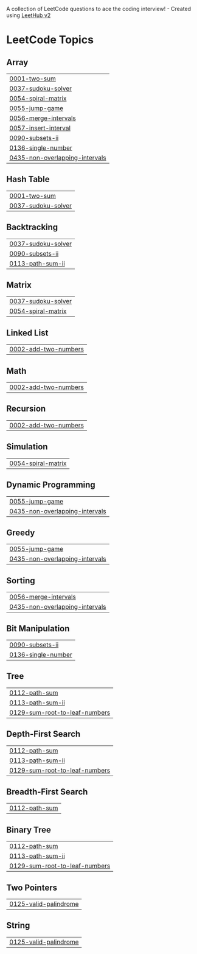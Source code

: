 A collection of LeetCode questions to ace the coding interview! - Created using [LeetHub v2](https://github.com/arunbhardwaj/LeetHub-2.0)
<!---LeetCode Topics Start-->
# LeetCode Topics
## Array
|  |
| ------- |
| [0001-two-sum](https://github.com/Shivam62041/LeetCodeSolu/tree/master/0001-two-sum) |
| [0037-sudoku-solver](https://github.com/Shivam62041/LeetCodeSolu/tree/master/0037-sudoku-solver) |
| [0054-spiral-matrix](https://github.com/Shivam62041/LeetCodeSolu/tree/master/0054-spiral-matrix) |
| [0055-jump-game](https://github.com/Shivam62041/LeetCodeSolu/tree/master/0055-jump-game) |
| [0056-merge-intervals](https://github.com/Shivam62041/LeetCodeSolu/tree/master/0056-merge-intervals) |
| [0057-insert-interval](https://github.com/Shivam62041/LeetCodeSolu/tree/master/0057-insert-interval) |
| [0090-subsets-ii](https://github.com/Shivam62041/LeetCodeSolu/tree/master/0090-subsets-ii) |
| [0136-single-number](https://github.com/Shivam62041/LeetCodeSolu/tree/master/0136-single-number) |
| [0435-non-overlapping-intervals](https://github.com/Shivam62041/LeetCodeSolu/tree/master/0435-non-overlapping-intervals) |
## Hash Table
|  |
| ------- |
| [0001-two-sum](https://github.com/Shivam62041/LeetCodeSolu/tree/master/0001-two-sum) |
| [0037-sudoku-solver](https://github.com/Shivam62041/LeetCodeSolu/tree/master/0037-sudoku-solver) |
## Backtracking
|  |
| ------- |
| [0037-sudoku-solver](https://github.com/Shivam62041/LeetCodeSolu/tree/master/0037-sudoku-solver) |
| [0090-subsets-ii](https://github.com/Shivam62041/LeetCodeSolu/tree/master/0090-subsets-ii) |
| [0113-path-sum-ii](https://github.com/Shivam62041/LeetCodeSolu/tree/master/0113-path-sum-ii) |
## Matrix
|  |
| ------- |
| [0037-sudoku-solver](https://github.com/Shivam62041/LeetCodeSolu/tree/master/0037-sudoku-solver) |
| [0054-spiral-matrix](https://github.com/Shivam62041/LeetCodeSolu/tree/master/0054-spiral-matrix) |
## Linked List
|  |
| ------- |
| [0002-add-two-numbers](https://github.com/Shivam62041/LeetCodeSolu/tree/master/0002-add-two-numbers) |
## Math
|  |
| ------- |
| [0002-add-two-numbers](https://github.com/Shivam62041/LeetCodeSolu/tree/master/0002-add-two-numbers) |
## Recursion
|  |
| ------- |
| [0002-add-two-numbers](https://github.com/Shivam62041/LeetCodeSolu/tree/master/0002-add-two-numbers) |
## Simulation
|  |
| ------- |
| [0054-spiral-matrix](https://github.com/Shivam62041/LeetCodeSolu/tree/master/0054-spiral-matrix) |
## Dynamic Programming
|  |
| ------- |
| [0055-jump-game](https://github.com/Shivam62041/LeetCodeSolu/tree/master/0055-jump-game) |
| [0435-non-overlapping-intervals](https://github.com/Shivam62041/LeetCodeSolu/tree/master/0435-non-overlapping-intervals) |
## Greedy
|  |
| ------- |
| [0055-jump-game](https://github.com/Shivam62041/LeetCodeSolu/tree/master/0055-jump-game) |
| [0435-non-overlapping-intervals](https://github.com/Shivam62041/LeetCodeSolu/tree/master/0435-non-overlapping-intervals) |
## Sorting
|  |
| ------- |
| [0056-merge-intervals](https://github.com/Shivam62041/LeetCodeSolu/tree/master/0056-merge-intervals) |
| [0435-non-overlapping-intervals](https://github.com/Shivam62041/LeetCodeSolu/tree/master/0435-non-overlapping-intervals) |
## Bit Manipulation
|  |
| ------- |
| [0090-subsets-ii](https://github.com/Shivam62041/LeetCodeSolu/tree/master/0090-subsets-ii) |
| [0136-single-number](https://github.com/Shivam62041/LeetCodeSolu/tree/master/0136-single-number) |
## Tree
|  |
| ------- |
| [0112-path-sum](https://github.com/Shivam62041/LeetCodeSolu/tree/master/0112-path-sum) |
| [0113-path-sum-ii](https://github.com/Shivam62041/LeetCodeSolu/tree/master/0113-path-sum-ii) |
| [0129-sum-root-to-leaf-numbers](https://github.com/Shivam62041/LeetCodeSolu/tree/master/0129-sum-root-to-leaf-numbers) |
## Depth-First Search
|  |
| ------- |
| [0112-path-sum](https://github.com/Shivam62041/LeetCodeSolu/tree/master/0112-path-sum) |
| [0113-path-sum-ii](https://github.com/Shivam62041/LeetCodeSolu/tree/master/0113-path-sum-ii) |
| [0129-sum-root-to-leaf-numbers](https://github.com/Shivam62041/LeetCodeSolu/tree/master/0129-sum-root-to-leaf-numbers) |
## Breadth-First Search
|  |
| ------- |
| [0112-path-sum](https://github.com/Shivam62041/LeetCodeSolu/tree/master/0112-path-sum) |
## Binary Tree
|  |
| ------- |
| [0112-path-sum](https://github.com/Shivam62041/LeetCodeSolu/tree/master/0112-path-sum) |
| [0113-path-sum-ii](https://github.com/Shivam62041/LeetCodeSolu/tree/master/0113-path-sum-ii) |
| [0129-sum-root-to-leaf-numbers](https://github.com/Shivam62041/LeetCodeSolu/tree/master/0129-sum-root-to-leaf-numbers) |
## Two Pointers
|  |
| ------- |
| [0125-valid-palindrome](https://github.com/Shivam62041/LeetCodeSolu/tree/master/0125-valid-palindrome) |
## String
|  |
| ------- |
| [0125-valid-palindrome](https://github.com/Shivam62041/LeetCodeSolu/tree/master/0125-valid-palindrome) |
<!---LeetCode Topics End-->